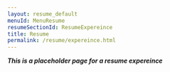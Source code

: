 ```yaml
---
layout: resume_default
menuId: MenuResume
resumeSectionId: ResumeExpereince
title: Resume
permalink: /resume/expereince.html
---
```


***This is a placeholder page for a resume expereince***

